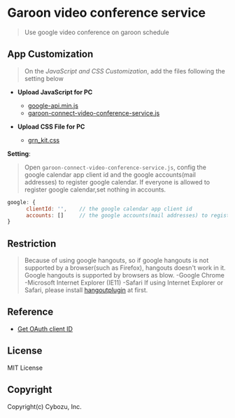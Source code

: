 # Garoon video conference service

> Use google video conference on garoon schedule

## App Customization

> On the _JavaScript and CSS Customization_, add the files following the setting below

- **Upload JavaScript for PC**
  - [google-api.min.js](https://apis.google.com/js/api.js)
  - [garoon-connect-video-conference-service.js](./js/garoon-connect-video-conference-service.js)

- **Upload CSS File for PC**
  - [grn_kit.css](https://github.com/garoon/css-for-customize/blob/master/css/grn_kit.css)

**Setting**:
> Open `garoon-connect-video-conference-service.js`, config the google calendar app client id and the google accounts(mail addresses) to register google calendar.
> If everyone is allowed to register google calendar,set nothing in accounts.

```javascript
google: {
      clientId: '',    // the google calendar app client id
      accounts: []     // the google accounts(mail addresses) to register google calendar
}

```
## Restriction
> Because of using google hangouts, so if google hangouts is not supported by a browser(such as Firefox), hangouts doesn't work in it.
> Google hangouts is supported by browsers as blow.
> -Google Chrome
> -Microsoft Internet Explorer (IE11)
> -Safari
> If using Internet Explorer or Safari, please install [hangoutplugin](https://www.google.com/tools/dlpage/hangoutplugin) at first.

## Reference

- [Get OAuth client ID](https://developers.google.com/api-client-library/javascript/start/start-js#setup)

## License

MIT License

## Copyright

Copyright(c) Cybozu, Inc.
